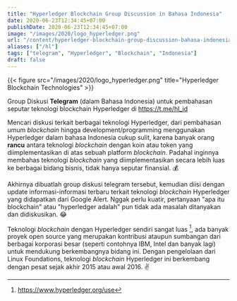 ```yaml
---
title: "Hyperledger Blockchain Group Discussion in Bahasa Indonesia"
date: 2020-06-23T12:34:45+07:00
publishDate: 2020-06-23T12:34:45+07:00
image: "/images/2020/logo_hyperledger.png"
url: "/content/hyperledger-blockchain-group-discussion-bahasa-indonesia"
aliases: ["/hl"]
tags: ["telegram", "Hyperledger", "Blockchain", "Indonesia"]
draft: false
---
```


{{< figure src="/images/2020/logo_hyperledger.png" title="Hyperledger Blockchain Technologies" >}}

Group Diskusi **Telegram** (dalam Bahasa Indonesia) untuk pembahasan seputar teknologi blockchain Hyperledger di https://t.me/hl_id

Mencari diskusi terkait berbagai teknologi Hyperledger, dari pembahasan umum _blockchain_ hingga development/programming menggunakan Hyperledger dalam bahasa Indonesia cukup sulit, karena banyak orang **rancu** antara teknologi _blockchain_ dengan koin atau token yang diimplementasikan di atas sebuah platform _blockchain_. Padahal inginnya membahas teknologi _blockchain_ yang diimplementasikan secara lebih luas ke berbagai bidang bisnis, tidak hanya seputar finansial. :moneybag:

Akhirnya dibuatlah group diskusi telegram tersebut, kemudian diisi dengan update informasi-informasi terbaru terkait teknologi _blockchain_ Hyperledger yang didapatkan dari Google Alert. Nggak perlu kuatir, pertanyaan "apa itu blockchain"  atau "hyperledger adalah" pun tidak ada masalah ditanyakan dan didiskusikan. :joy:

Teknologi _blockchain_ dengan Hyperledger sendiri sangat luas [^1], ada banyak proyek open source yang merupakan kontribusi ataupun sumbangan dari berbagai korporasi besar (seperti contohnya IBM, Intel dan banyak lagi) untuk mendukung berkembangnya bidang ini. Dengan pengelolaan dari Linux Foundations, teknologi _blockchain_ Hyperledger ini berkembang dengan pesat sejak akhir 2015 atau awal 2016. :v:

[^1]: https://www.hyperledger.org/use